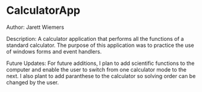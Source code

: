 # CalculatorApp

Author: Jarett Wiemers

Description:
A calculator application that performs all the functions of a standard calculator. The purpose of this application was to practice the use of windows forms and event handlers. 

Future Updates:
For future additions, I plan to add scientific functions to the computer and enable the user to switch from one calculator mode to the next. I also plant to add paranthese to the calculator so solving order can be changed by the user.
